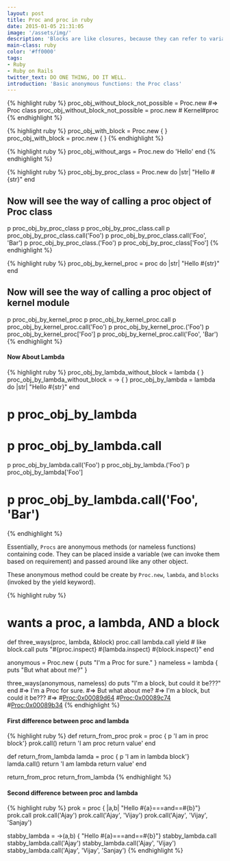 ```yaml
---
layout: post
title: Proc and proc in ruby
date: 2015-01-05 21:31:05
image: '/assets/img/'
description: 'Blocks are like closures, because they can refer to variables from their defining context.'
main-class: ruby
color: '#ff0000'
tags:
- Ruby
- Ruby on Rails
twitter_text: DO ONE THING, DO IT WELL.
introduction: 'Basic anonymous functions: the Proc class'
---
```


{% highlight ruby %}
proc_obj_without_block_not_possible = Proc.new #=> Proc class
proc_obj_without_block_not_possible = proc.new # Kernel#proc
{% endhighlight %}

{% highlight ruby %}
proc_obj_with_block = Proc.new { }
proc_obj_with_block = proc.new { }
{% endhighlight %}

{% highlight ruby %}
proc_obj_without_args = Proc.new do 'Hello'
end
{% endhighlight %}

{% highlight ruby %}
proc_obj_by_proc_class = Proc.new do |str|
  "Hello #{str}"
end
## Now will see the way of calling a proc object of Proc class

p proc_obj_by_proc_class
p proc_obj_by_proc_class.call
p proc_obj_by_proc_class.call('Foo')
p proc_obj_by_proc_class.call('Foo', 'Bar')
p proc_obj_by_proc_class.('Foo')
p proc_obj_by_proc_class['Foo']
{% endhighlight %}

{% highlight ruby %}
proc_obj_by_kernel_proc = proc do |str|
  "Hello #{str}"
end
## Now will see the way of calling a proc object of kernel module

p proc_obj_by_kernel_proc
p proc_obj_by_kernel_proc.call
p proc_obj_by_kernel_proc.call('Foo')
p proc_obj_by_kernel_proc.('Foo')
p proc_obj_by_kernel_proc['Foo']
p proc_obj_by_kernel_proc.call('Foo', 'Bar')
{% endhighlight %}


#### Now About Lambda

{% highlight ruby %}
proc_obj_by_lambda_without_block = lambda { }
proc_obj_by_lambda_without_block = -> { }
proc_obj_by_lambda = lambda do |str|
  "Hello #{str}"
end

# p proc_obj_by_lambda
# p proc_obj_by_lambda.call
p proc_obj_by_lambda.call('Foo')
p proc_obj_by_lambda.('Foo')
p proc_obj_by_lambda['Foo']
# p proc_obj_by_lambda.call('Foo', 'Bar')
{% endhighlight %}

Essentially, `Procs` are anonymous methods (or nameless functions) containing code. 
They can be placed inside a variable (we can invoke them based on requirement) and 
passed around like any other object.

These anonymous method could be create by `Proc.new`, `lambda`, and `blocks` (invoked by the yield keyword).

{% highlight ruby %}
# wants a proc, a lambda, AND a block
def three_ways(proc, lambda, &block)
  proc.call
  lambda.call
  yield # like block.call
  puts "#{proc.inspect} #{lambda.inspect} #{block.inspect}"
end

anonymous = Proc.new { puts "I'm a Proc for sure." }
nameless  = lambda { puts "But what about me?" }

three_ways(anonymous, nameless) do
  puts "I'm a block, but could it be???"
end
 #=> I'm a Proc for sure.
 #=> But what about me?
 #=> I'm a block, but could it be???
 #=> #<Proc:0x00089d64> #<Proc:0x00089c74> #<Proc:0x00089b34>
{% endhighlight %}

#### First difference between proc and lambda


{% highlight ruby %}
def return_from_proc
  prok = proc { p 'I am in proc block'}
  prok.call()
  return 'I am proc return value'
end


def return_from_lambda
  lamda = proc { p 'I am in lambda block'}
  lamda.call()
  return 'I am lambda return value'
end

return_from_proc
return_from_lambda
{% endhighlight %}


#### Second difference between proc and lambda

{% highlight ruby %}
prok = proc { |a,b| "Hello #{a}===and==#{b}"}
prok.call
prok.call('Ajay')
prok.call('Ajay', 'Vijay')
prok.call('Ajay', 'Vijay', 'Sanjay')

stabby_lambda = ->(a,b) { "Hello #{a}===and==#{b}"}
stabby_lambda.call
stabby_lambda.call('Ajay')
stabby_lambda.call('Ajay', 'Vijay')
stabby_lambda.call('Ajay', 'Vijay', 'Sanjay')
{% endhighlight %}
